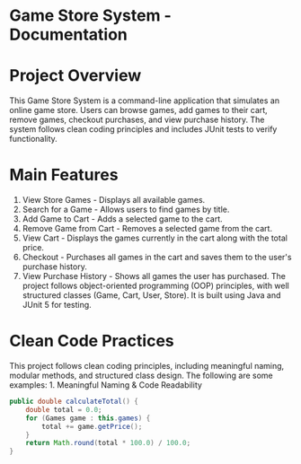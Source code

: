 # Game Store System - Documentation

# Project Overview

This Game Store System is a command-line application that simulates an online game store. Users can browse games, add games to their cart, remove games, checkout purchases, and view purchase history. The system follows clean coding principles and includes JUnit tests to verify functionality.

# Main Features

1. View Store Games - Displays all available games.
2. Search for a Game - Allows users to find games by title.
3. Add Game to Cart - Adds a selected game to the cart.
4. Remove Game from Cart - Removes a selected game from the cart.
5. View Cart - Displays the games currently in the cart along with the total price.
6. Checkout - Purchases all games in the cart and saves them to the user's purchase history.
7. View Purchase History - Shows all games the user has purchased.
   The project follows object-oriented programming (OOP) principles, with well structured classes (Game, Cart, User, Store). It is built using Java and JUnit 5 for testing.

# Clean Code Practices

This project follows clean coding principles, including meaningful naming, modular methods, and structured class design. The following are some examples:
1️. Meaningful Naming & Code Readability

```java
public double calculateTotal() {
    double total = 0.0;
    for (Games game : this.games) {
        total += game.getPrice();
    }
    return Math.round(total * 100.0) / 100.0;
}
```
